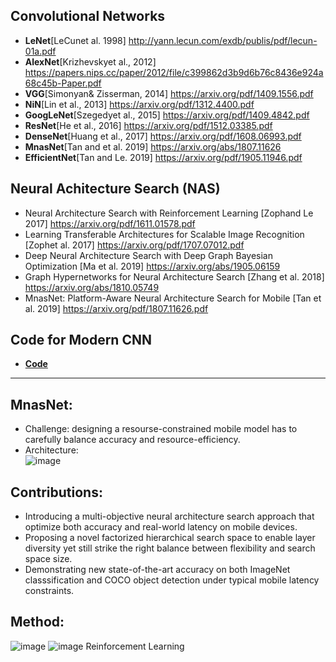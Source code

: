 ## Convolutional Networks 
- **LeNet**[LeCunet al. 1998] http://yann.lecun.com/exdb/publis/pdf/lecun-01a.pdf 
- **AlexNet**[Krizhevskyet al., 2012] https://papers.nips.cc/paper/2012/file/c399862d3b9d6b76c8436e924a68c45b-Paper.pdf 
- **VGG**[Simonyan& Zisserman, 2014] https://arxiv.org/pdf/1409.1556.pdf 
- **NiN**[Lin et al., 2013] https://arxiv.org/pdf/1312.4400.pdf 
- **GoogLeNet**[Szegedyet al., 2015] https://arxiv.org/pdf/1409.4842.pdf 
- **ResNet**[He et al., 2016] https://arxiv.org/pdf/1512.03385.pdf 
- **DenseNet**[Huang et al., 2017] https://arxiv.org/pdf/1608.06993.pdf
- **MnasNet**[Tan and et al. 2019] https://arxiv.org/abs/1807.11626
- **EfficientNet**[Tan and Le. 2019] https://arxiv.org/pdf/1905.11946.pdf 

## Neural Achitecture Search (NAS) 
- Neural Architecture Search with Reinforcement Learning [Zophand Le 2017] https://arxiv.org/pdf/1611.01578.pdf 
- Learning Transferable Architectures for Scalable Image Recognition [Zophet al. 2017] https://arxiv.org/pdf/1707.07012.pdf 
- Deep Neural Architecture Search with Deep Graph Bayesian Optimization [Ma et al. 2019] https://arxiv.org/abs/1905.06159 
- Graph Hypernetworks for Neural Architecture Search [Zhang et al. 2018] https://arxiv.org/abs/1810.05749 
- MnasNet: Platform-Aware Neural Architecture Search for Mobile [Tan et al. 2019] https://arxiv.org/pdf/1807.11626.pdf 

## Code for Modern CNN 
- [**Code**](https://github.com/GangSuUGA/Deep_Learning2021Fall/blob/main/Code/ModernCNNs.ipynb) 

___________________________________________________

## MnasNet: 
- Challenge: designing a resourse-constrained mobile model has to carefully balance accuracy and resource-efficiency. 
- Architecture:      
![image](https://user-images.githubusercontent.com/88390140/134811481-567bf0d8-b94b-49d1-aa6c-d71459312433.png)


## Contributions: 
- Introducing a multi-objective neural architecture search approach that optimize both accuracy and real-world latency on mobile devices. 
- Proposing a novel factorized hierarchical search space to enable layer diversity yet still strike the right balance between flexibility and search space size. 
- Demonstrating new state-of-the-art accuracy on both ImageNet classsification and COCO object detection under typical mobile latency constraints. 

## Method: 
![image](https://user-images.githubusercontent.com/88390140/134811181-a27b109e-6cf4-4174-9d84-2159511318a1.png) 
![image](https://user-images.githubusercontent.com/88390140/134811183-b65c4439-36b1-4afb-9663-185d6f7edcb7.png) Reinforcement Learning           



